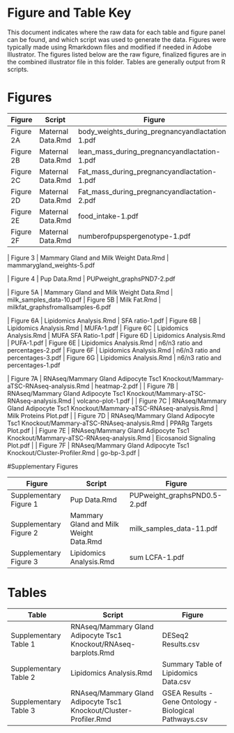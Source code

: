 Figure and Table Key
====================

This document indicates where the raw data for each table and figure panel can be found, and which script was used to generate the data.  Figures were typically made using Rmarkdown files and modified if needed in Adobe Illustrator.  The figures listed below are the raw figure, finalized figures are in the combined illustrator file in this folder.  Tables are generally output from R scripts.

# Figures

| Figure | Script | Figure |
| ------ | ------ | ------ |
| Figure 2A | Maternal Data.Rmd | body_weights_during_pregnancyandlactation-1.pdf
| Figure 2B | Maternal Data.Rmd | lean_mass_during_pregnancyandlactation-1.pdf
| Figure 2C | Maternal Data.Rmd | Fat_mass_during_pregnancyandlactation-1.pdf
| Figure 2D | Maternal Data.Rmd | Fat_mass_during_pregnancyandlactation-2.pdf
| Figure 2E | Maternal Data.Rmd | food_intake-1.pdf
| Figure 2F | Maternal Data.Rmd | numberofpupspergenotype-1.pdf

| Figure 3 | Mammary Gland and Milk Weight Data.Rmd | mammarygland_weights-5.pdf

| Figure 4 | Pup Data.Rmd | PUPweight_graphsPND7-2.pdf

| Figure 5A | Mammary Gland and Milk Weight Data.Rmd | milk_samples_data-10.pdf
| Figure 5B | Milk Fat.Rmd | milkfat_graphsfromallsamples-6.pdf


| Figure 6A | Lipidomics Analysis.Rmd | SFA ratio-1.pdf
| Figure 6B | Lipidomics Analysis.Rmd | MUFA-1.pdf
| Figure 6C | Lipidomics Analysis.Rmd | MUFA SFA Ratio-1.pdf
| Figure 6D | Lipidomics Analysis.Rmd | PUFA-1.pdf
| Figure 6E | Lipidomics Analysis.Rmd | n6/n3 ratio and percentages-2.pdf
| Figure 6F | Lipidomics Analysis.Rmd | n6/n3 ratio and percentages-3.pdf
| Figure 6G | Lipidomics Analysis.Rmd | n6/n3 ratio and percentages-1.pdf


| Figure 7A | RNAseq/Mammary Gland Adipocyte Tsc1 Knockout/Mammary-aTSC-RNAseq-analysis.Rmd | heatmap-2.pdf |
| Figure 7B | RNAseq/Mammary Gland Adipocyte Tsc1 Knockout/Mammary-aTSC-RNAseq-analysis.Rmd | volcano-plot-1.pdf |
| Figure 7C | RNAseq/Mammary Gland Adipocyte Tsc1 Knockout/Mammary-aTSC-RNAseq-analysis.Rmd | Milk Proteins Plot.pdf |
| Figure 7D | RNAseq/Mammary Gland Adipocyte Tsc1 Knockout/Mammary-aTSC-RNAseq-analysis.Rmd | PPARg Targets Plot.pdf |
| Figure 7E | RNAseq/Mammary Gland Adipocyte Tsc1 Knockout/Mammary-aTSC-RNAseq-analysis.Rmd | Eicosanoid Signaling Plot.pdf |
| Figure 7F | RNAseq/Mammary Gland Adipocyte Tsc1 Knockout/Cluster-Profiler.Rmd | go-bp-3.pdf |

#Supplementary Figures

| Figure | Script | Figure |
| ------ | ------ | ------ |
| Supplementary Figure 1 | Pup Data.Rmd | PUPweight_graphsPND0.5-2.pdf
| Supplementary Figure 2 | Mammary Gland and Milk Weight Data.Rmd | milk_samples_data-11.pdf
| Supplementary Figure 3 | Lipidomics Analysis.Rmd | sum LCFA-1.pdf


# Tables 

| Table | Script | Figure |
| ------ | ------ | ------ |
| Supplementary Table 1 | RNAseq/Mammary Gland Adipocyte Tsc1 Knockout/RNAseq-barplots.Rmd | DESeq2 Results.csv|
| Supplementary Table 2 | Lipidomics Analysis.Rmd | Summary Table of Lipidomics Data.csv|
| Supplementary Table 3 | RNAseq/Mammary Gland Adipocyte Tsc1 Knockout/Cluster-Profiler.Rmd | GSEA Results - Gene Ontology - Biological Pathways.csv|